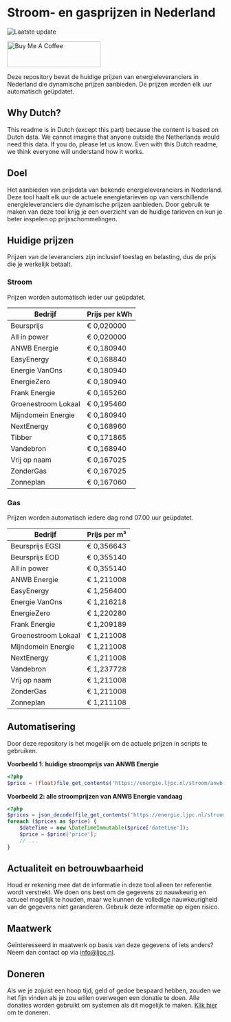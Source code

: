 # Stroom- en gasprijzen in Nederland

![Laatste update](https://img.shields.io/badge/laatste%20update-2025--05--24%2016%3A00%20CET-brightgreen)

<a href="https://www.buymeacoffee.com/Lars-" target="_blank"><img src="https://cdn.buymeacoffee.com/buttons/v2/default-orange.png" alt="Buy Me A Coffee" height="60" style="height: 60px !important;width: 217px !important;" ></a>

Deze repository bevat de huidige prijzen van energieleveranciers in Nederland die dynamische prijzen aanbieden. De prijzen worden elk uur automatisch geüpdatet.

## Why Dutch?

This readme is in Dutch (except this part) because the content is based on Dutch data. We cannot imagine that anyone outside the Netherlands would need this data. If you do, please let us know. Even with this Dutch readme, we think
everyone will understand how it works.

## Doel

Het aanbieden van prijsdata van bekende energieleveranciers in Nederland. Deze tool haalt elk uur de actuele energietarieven op van verschillende energieleveranciers die dynamische prijzen aanbieden. Door gebruik te maken van deze tool
krijg je een overzicht van de huidige tarieven en kun je beter inspelen op prijsschommelingen.

## Huidige prijzen

Prijzen van de leveranciers zijn inclusief toeslag en belasting, dus de prijs die je werkelijk betaalt.

### Stroom

Prijzen worden automatisch ieder uur geüpdatet.

 Bedrijf | Prijs per kWh 
---------|---------------
Beursprijs | € 0,020000
All in power | € 0,020000
ANWB Energie | € 0,180940
EasyEnergy | € 0,168840
Energie VanOns | € 0,180940
EnergieZero | € 0,180940
Frank Energie | € 0,165260
Groenestroom Lokaal | € 0,195460
Mijndomein Energie | € 0,180940
NextEnergy | € 0,168960
Tibber | € 0,171865
Vandebron | € 0,168940
Vrij op naam | € 0,167025
ZonderGas | € 0,167025
Zonneplan | € 0,167060


### Gas

Prijzen worden automatisch iedere dag rond 07.00 uur geüpdatet.

 Bedrijf | Prijs per m³ 
---------|--------------
Beursprijs EGSI | € 0,356643
Beursprijs EOD | € 0,355140
All in power | € 0,355140
ANWB Energie | € 1,211008
EasyEnergy | € 1,256400
Energie VanOns | € 1,216218
EnergieZero | € 1,220280
Frank Energie | € 1,209189
Groenestroom Lokaal | € 1,211008
Mijndomein Energie | € 1,211008
NextEnergy | € 1,211008
Vandebron | € 1,237728
Vrij op naam | € 1,211008
ZonderGas | € 1,211008
Zonneplan | € 1,211108


## Automatisering

Door deze repository is het mogelijk om de actuele prijzen in scripts te gebruiken.

**Voorbeeld 1: huidige stroomprijs van ANWB Energie**

```php
<?php
$price = (float)file_get_contents('https://energie.ljpc.nl/stroom/anwb-energie-nu.txt');

```

**Voorbeeld 2: alle stroomprijzen van ANWB Energie vandaag**

```php
<?php
$prices = json_decode(file_get_contents('https://energie.ljpc.nl/stroom/all-in-power-vandaag.json'),true);
foreach ($prices as $price) {
    $dateTime = new \DateTimeImmutable($price['datetime']);
    $price = $price['price'];
    // ...
}
```

## Actualiteit en betrouwbaarheid

Houd er rekening mee dat de informatie in deze tool alleen ter referentie wordt verstrekt. We doen ons best om de gegevens zo nauwkeurig en actueel mogelijk te houden, maar we kunnen de volledige nauwkeurigheid van de gegevens niet
garanderen. Gebruik deze informatie op eigen risico.

## Maatwerk

Geïnteresseerd in maatwerk op basis van deze gegevens of iets anders? Neem dan contact op
via [info@ljpc.nl](mailto:info@ljpc.nl?subject=Energie%20prijzen).

## Doneren

Als we je zojuist een hoop tijd, geld of gedoe bespaard hebben, zouden we het fijn vinden als je zou willen overwegen een
donatie te doen. Alle donaties worden gebruikt om systemen als dit mogelijk te
maken. [Klik hier](https://www.buymeacoffee.com/Lars-) om te doneren.
